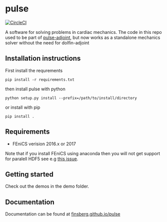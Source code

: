 # pulse
[![CircleCI](https://circleci.com/gh/finsberg/pulse.svg?style=shield)](https://circleci.com/gh/finsberg/pulse)

A software for solving problems in cardiac mechanics.
The code in this repo used to be part of [pulse-adjoint](https://bitbucket.org/finsberg/pulse_adjoint), but now works as a standalone mechanics solver without the need for dolfin-adjoint

## Installation instructions
First install the requrements
```
pip install -r requirements.txt
```
then install pulse with python
```
python setup.py install --prefix=/path/to/install/directory
```
or install with pip
```
pip install .
```

## Requirements
* FEniCS verision 2016.x or 2017

Note that if you install FEniCS using anaconda then you will not get support for paralell HDF5
see e.g [this issue](https://github.com/conda-forge/hdf5-feedstock/issues/51).

## Getting started
Check out the demos in the demo folder.

## Documentation
Documentation can be found at [finsberg.github.io/pulse](https://finsberg.github.io/pulse)


